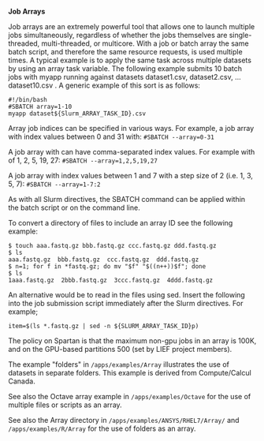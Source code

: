 **Job Arrays**

Job arrays are an extremely powerful tool that allows one to launch multiple jobs simultaneously, regardless of whether the jobs themselves are 
single-threaded, multi-threaded, or multicore. With a job or batch array the same batch script, and therefore the same resource requests, is 
used multiple times. A typical example is to apply the same task across multiple datasets by using an array task variable. The following 
example submits 10 batch jobs with myapp running against datasets dataset1.csv, dataset2.csv, ...  dataset10.csv . A generic example of this 
sort is as follows:

```
#!/bin/bash
#SBATCH ­­array=1­-10
myapp dataset${Slurm_ARRAY_TASK_ID}.csv
```

Array job indices can be specified in various  ways. For example, a job array with index values between 0 and 31 with:
`#SBATCH --array=0-31`

A job array with can have comma-separated index values. For example with of 1, 2, 5, 19, 27:
`#SBATCH --array=1,2,5,19,27`

A job array with index values between 1 and 7 with a step size of 2 (i.e. 1, 3, 5, 7):
`#SBATCH --array=1-7:2`

As with all Slurm directives, the SBATCH command can be applied within the batch script or on the command line.

To convert a directory of files to include an array ID see the following example:

```
$ touch aaa.fastq.gz bbb.fastq.gz ccc.fastq.gz ddd.fastq.gz
$ ls
aaa.fastq.gz  bbb.fastq.gz  ccc.fastq.gz  ddd.fastq.gz
$ n=1; for f in *fastq.gz; do mv "$f" "$((n++))$f"; done
$ ls
1aaa.fastq.gz  2bbb.fastq.gz  3ccc.fastq.gz  4ddd.fastq.gz
```

An alternative would be to read in the files using sed. Insert the following into the job submission script immediately after the Slurm 
directives. For example;

`item=$(ls *.fastq.gz | sed -n ${SLURM_ARRAY_TASK_ID}p)`

The policy on Spartan is that the maximum non-gpu jobs in an array is 100K, and on the GPU-based partitions 500 (set by LIEF project members).

The example "folders" in `/apps/examples/Array` illustrates the use of datasets in separate folders. This example is derived from 
Compute/Calcul Canada.

See also the Octave array example in `/apps/examples/Octave` for the use of multiple files or scripts as an array.

See also the Array directory in `/apps/examples/ANSYS/RHEL7/Array/` and `/apps/examples/R/Array` for the use of folders as an array.
